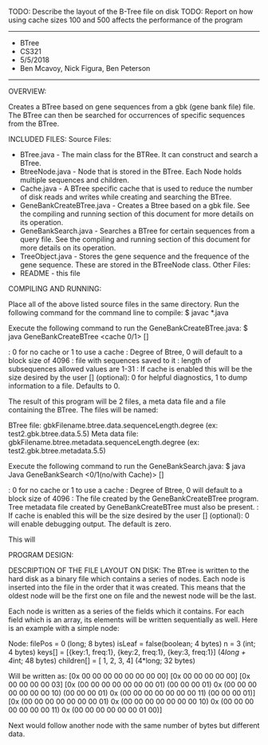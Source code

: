 TODO: Describe the layout of the B-Tree file on disk
TODO: Report on how using cache sizes 100 and 500 affects the performance of the program

****************
* BTree
* CS321
* 5/5/2018
* Ben Mcavoy, Nick Figura, Ben Peterson 
**************** 

OVERVIEW:

Creates a BTree based on gene sequences from a gbk (gene bank file) file. The BTree can then be searched for occurrences of 
specific sequences from the BTree. 
 
INCLUDED FILES:
Source Files:
* BTree.java - The main class for the BTRee. It can construct and search a BTree.
* BtreeNode.java - Node that is stored in the BTree. Each Node holds multiple sequences and children.
* Cache.java - A BTree specific cache that is used to reduce the number of disk reads and writes while
creating and searching the BTree.
* GeneBankCreateBTree.java - Creates a Btree based on a gbk file. See the compiling and running section of this document 
for more details on its operation.
* GeneBankSearch.java - Searches a BTree for certain sequences from a query file. See the compiling and running section 
of this document for more details on its operation.
* TreeObject.java - Stores the gene sequence and the frequence of the gene sequence. These are stored in the BTreeNode 
class. 
 Other Files:
 * README - this file


COMPILING AND RUNNING:

Place all of the above listed source files in the same directory. Run the following
command for the command line to compile:
 $ javac *.java

Execute the following command to run the GeneBankCreateBTree.java:
 $ java  GeneBankCreateBTree <cache 0/1> <degree> <gbk file> <sequence length> <cache size> [<debug level>]

<cache>: 0 for no cache or 1 to use a cache
<degree>: Degree of Btree, 0 will default to a block size of 4096
<gbk file>: file with sequences saved to it
<sequence length>: length of subsequences allowed values are 1-31
<Cache Size>: If cache is enabled this will be the size desired by the user
[<Debug Level>] (optional): 0 for helpful diagnostics, 1 to dump information to a file. Defaults to 0. 
 
The result of this program will be 2 files, a meta data file and a file containing the BTree. The files will be named:

BTree file: gbkFilename.btree.data.sequenceLength.degree (ex: test2.gbk.btree.data.5.5)
Meta data file:  gbkFilename.btree.metadata.sequenceLength.degree (ex: test2.gbk.btree.metadata.5.5)

 
Execute the following command to run the GeneBankSearch.java: 
 $ java Java GeneBankSearch <0/1(no/with Cache)> <Btree File> <Query File> <Cache Size> [<Debug level>]
 
<cache>: 0 for no cache or 1 to use a cache
<degree>: Degree of Btree, 0 will default to a block size of 4096
<BTree File>: The file created by the GeneBankCreateBTree program. Tree metadata file created by GeneBankCreateBTree
must also be present.
<Cache Size>: If cache is enabled this will be the size desired by the user
[<Debug level>] (optional): 0 will enable debugging output. The default is zero.

This will 

 
PROGRAM DESIGN:


DESCRIPTION OF THE FILE LAYOUT ON DISK:
The BTree is written to the hard disk as a binary file which contains a series of nodes. Each node is inserted into the file in the order that it was created. This means that the oldest node will be the first one on file and the newest node will be the last. 

Each node is written as a series of the fields which it contains. For each field which is an array, its elements will be written sequentially as well. Here is an example with a simple node:

Node:
filePos = 0 (long; 8 bytes) 
isLeaf = false(boolean; 4 bytes)
n = 3 (int; 4 bytes)
keys[] = [{key:1, freq:1}, {key:2, freq:1}, {key:3, freq:1}] (4*long + 4*int; 48 bytes)
children[] = [ 1, 2, 3, 4] (4*long; 32 bytes)

Will be written as:
[0x 00 00 00 00 00 00 00 00]
[0x 00 00 00 00 00]
[0x 00 00 00 00 03]
[0x (00 00 00 00 00 00 00 01) (00 00 00 01)
 0x (00 00 00 00 00 00 00 10) (00 00 00 01)
 0x (00 00 00 00 00 00 00 11) (00 00 00 01)]
[0x (00 00 00 00 00 00 00 01)
 0x (00 00 00 00 00 00 00 10)
 0x (00 00 00 00 00 00 00 11)
 0x (00 00 00 00 00 00 01 00)]
 
Next would follow another node with the same number of bytes but different data.




